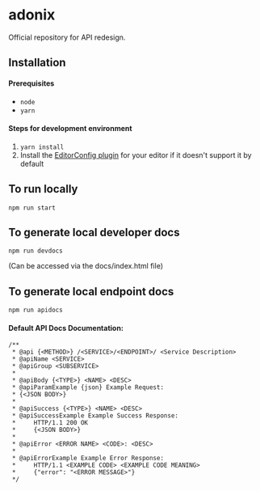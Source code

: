 # adonix
Official repository for API redesign.

## Installation

#### Prerequisites

- `node`
- `yarn`

#### Steps for development environment

1. `yarn install`
2. Install the [EditorConfig plugin](https://editorconfig.org/#download) for your editor if it doesn't support it by default

## To run locally

```
npm run start
```

## To generate local developer docs

```
npm run devdocs
```
(Can be accessed via the docs/index.html file)

## To generate local endpoint docs
```
npm run apidocs
```

#### Default API Docs Documentation:

```
/**
 * @api {<METHOD>} /<SERVICE>/<ENDPOINT>/ <Service Description>
 * @apiName <SERVICE>
 * @apiGroup <SUBSERVICE>
 * 
 * @apiBody {<TYPE>} <NAME> <DESC>
 * @apiParamExample {json} Example Request:
 * {<JSON BODY>}
 * 
 * @apiSuccess {<TYPE>} <NAME> <DESC>
 * @apiSuccessExample Example Success Response:
 *     HTTP/1.1 200 OK
 *     {<JSON BODY>}
 *
 * @apiError <ERROR NAME> <CODE>: <DESC>
 *
 * @apiErrorExample Example Error Response:
 *     HTTP/1.1 <EXAMPLE CODE> <EXAMPLE CODE MEANING>
 *     {"error": "<ERROR MESSAGE>"}
 */
```
